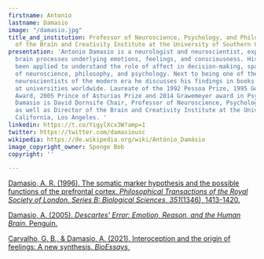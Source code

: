 ```yaml
---
firstname: Antonio
lastname: Damasio
image: "/damasio.jpg"
title_and_institution: Professor of Neuroscience, Psychology, and Philosophy; Director
  of the Brain and Creativity Institute at the University of Southern California
presentation: 'Antonio Damasio is a neurologist and neuroscientist, expert in the
  brain processes underlying emotions, feelings, and consciousness. His findings have
  been applied to understand the role of affect in decision-making, spanning the disciplines
  of neuroscience, philosophy, and psychology. Next to being one of the most cited
  neuroscientists of the modern era he discusses his findings in books that are taught
  at universities worldwide. Laureate of the 1992 Pessoa Prize, 1995 Golden Brain
  Award, 2005 Prince of Asturias Prize and 2014 Grawemeyer award in Psychology, Antonio
  Damasio is David Dornsife Chair, Professor of Neuroscience, Psychology, and Philosophy,
  as well as Director of the Brain and Creativity Institute at the University of Southern
  California, Los Angeles. '
linkedin: https://t.co/YigylXcx3W?amp=1
twitter: https://twitter.com/damasiousc
wikipedia: https://de.wikipedia.org/wiki/António_Damásio
image_copyright_owner: Sponge Bob
copyright: ''

---
```

[Damasio, A. R. (1996). The somatic marker hypothesis and the possible functions of the prefrontal cortex. _Philosophical Transactions of the Royal Society of London. Series B: Biological Sciences_, _351_(1346), 1413-1420. ](https://royalsocietypublishing.org/doi/pdf/10.1098/rstb.1996.0125 "Damasio, A. R. (1996). The somatic marker hypothesis and the possible functions of the prefrontal cortex. Philosophical Transactions of the Royal Society of London. Series B: Biological Sciences, 351(1346), 1413-1420. ")

[Damasio, A. (2005). _Descartes' Error: Emotion, Reason, and the Human Brain_. Penguin.](https://books.google.fr/books?hl=en&lr=&id=SLdYHlhqgKMC&oi=fnd&pg=PT12&ots=n-ZZpFaH0b&sig=v9l16j7g4xYvsc6G8gFg_OO6hmI&redir_esc=y#v=onepage&q&f=false "Damasio, A. (2005). Descartes' Error: Emotion, Reason, and the Human Brain. Penguin.")

[Carvalho, G. B., & Damasio, A. (2021). Interoception and the origin of feelings: A new synthesis. _BioEssays_, ](https://onlinelibrary.wiley.com/doi/epdf/10.1002/bies.202000261 "Carvalho, G. B., & Damasio, A. (2021). Interoception and the origin of feelings: A new synthesis. BioEssays, 2000261.")